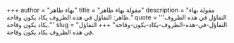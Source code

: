 +++
author = "بهاء طاهر"
title = "مقولة بهاء طاهر"
description = "مقولة بهاء طاهر: التفاؤل في هذه الظروف يكاد يكون وقاحة."
quote = '''التفاؤل في هذه الظروف يكاد يكون وقاحة.'''
slug = "التفاؤل-في-هذه-الظروف-يكاد-يكون-وقاحة"
+++
التفاؤل في هذه الظروف يكاد يكون وقاحة.

